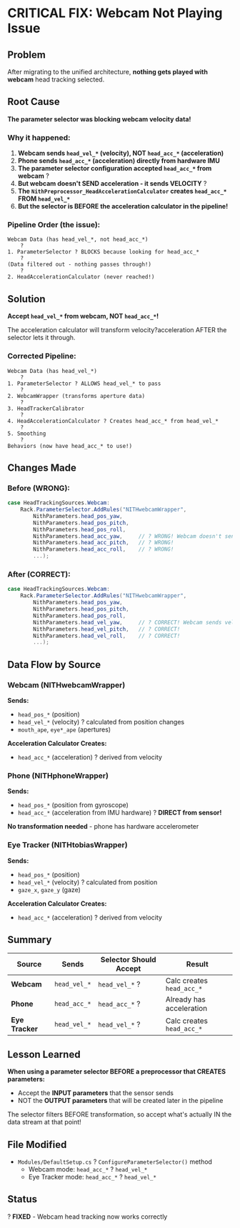 # CRITICAL FIX: Webcam Not Playing Issue

## Problem

After migrating to the unified architecture, **nothing gets played with webcam** head tracking selected.

## Root Cause

**The parameter selector was blocking webcam velocity data!**

### Why it happened:

1. **Webcam sends `head_vel_*` (velocity), NOT `head_acc_*` (acceleration)**
2. **Phone sends `head_acc_*` (acceleration) directly from hardware IMU**
3. **The parameter selector configuration accepted `head_acc_*` from webcam** ?
4. **But webcam doesn't SEND acceleration - it sends VELOCITY** ?
5. **The `NithPreprocessor_HeadAccelerationCalculator` creates `head_acc_*` FROM `head_vel_*`**
6. **But the selector is BEFORE the acceleration calculator in the pipeline!**

### Pipeline Order (the issue):
```
Webcam Data (has head_vel_*, not head_acc_*)
    ?
1. ParameterSelector ? BLOCKS because looking for head_acc_*
    ?
(Data filtered out - nothing passes through!)
    ?
2. HeadAccelerationCalculator (never reached!)
```

## Solution

**Accept `head_vel_*` from webcam, NOT `head_acc_*`!**

The acceleration calculator will transform velocity?acceleration AFTER the selector lets it through.

### Corrected Pipeline:
```
Webcam Data (has head_vel_*)
    ?
1. ParameterSelector ? ALLOWS head_vel_* to pass
    ?
2. WebcamWrapper (transforms aperture data)
    ?
3. HeadTrackerCalibrator
    ?
4. HeadAccelerationCalculator ? Creates head_acc_* from head_vel_*
    ?
5. Smoothing
    ?
Behaviors (now have head_acc_* to use!)
```

## Changes Made

### Before (WRONG):
```csharp
case HeadTrackingSources.Webcam:
    Rack.ParameterSelector.AddRules("NITHwebcamWrapper",
        NithParameters.head_pos_yaw,
        NithParameters.head_pos_pitch,
        NithParameters.head_pos_roll,
        NithParameters.head_acc_yaw,     // ? WRONG! Webcam doesn't send this
        NithParameters.head_acc_pitch,   // ? WRONG!
        NithParameters.head_acc_roll,    // ? WRONG!
        ...);
```

### After (CORRECT):
```csharp
case HeadTrackingSources.Webcam:
    Rack.ParameterSelector.AddRules("NITHwebcamWrapper",
        NithParameters.head_pos_yaw,
        NithParameters.head_pos_pitch,
        NithParameters.head_pos_roll,
        NithParameters.head_vel_yaw,     // ? CORRECT! Webcam sends velocity
        NithParameters.head_vel_pitch,   // ? CORRECT!
        NithParameters.head_vel_roll,    // ? CORRECT!
        ...);
```

## Data Flow by Source

### Webcam (NITHwebcamWrapper)
**Sends:**
- `head_pos_*` (position)
- `head_vel_*` (velocity) ? calculated from position changes
- `mouth_ape`, `eye*_ape` (apertures)

**Acceleration Calculator Creates:**
- `head_acc_*` (acceleration) ? derived from velocity

### Phone (NITHphoneWrapper)
**Sends:**
- `head_pos_*` (position from gyroscope)
- `head_acc_*` (acceleration from IMU hardware) ? **DIRECT from sensor!**

**No transformation needed** - phone has hardware accelerometer

### Eye Tracker (NITHtobiasWrapper)
**Sends:**
- `head_pos_*` (position)
- `head_vel_*` (velocity) ? calculated from position
- `gaze_x`, `gaze_y` (gaze)

**Acceleration Calculator Creates:**
- `head_acc_*` (acceleration) ? derived from velocity

## Summary

| Source | Sends | Selector Should Accept | Result |
|--------|-------|----------------------|--------|
| **Webcam** | `head_vel_*` | `head_vel_*` ? | Calc creates `head_acc_*` |
| **Phone** | `head_acc_*` | `head_acc_*` ? | Already has acceleration |
| **Eye Tracker** | `head_vel_*` | `head_vel_*` ? | Calc creates `head_acc_*` |

## Lesson Learned

**When using a parameter selector BEFORE a preprocessor that CREATES parameters:**
- Accept the **INPUT parameters** that the sensor sends
- NOT the **OUTPUT parameters** that will be created later in the pipeline

The selector filters BEFORE transformation, so accept what's actually IN the data stream at that point!

## File Modified

- `Modules/DefaultSetup.cs` ? `ConfigureParameterSelector()` method
  - Webcam mode: `head_acc_*` ? `head_vel_*`
  - Eye Tracker mode: `head_acc_*` ? `head_vel_*`

## Status

? **FIXED** - Webcam head tracking now works correctly
